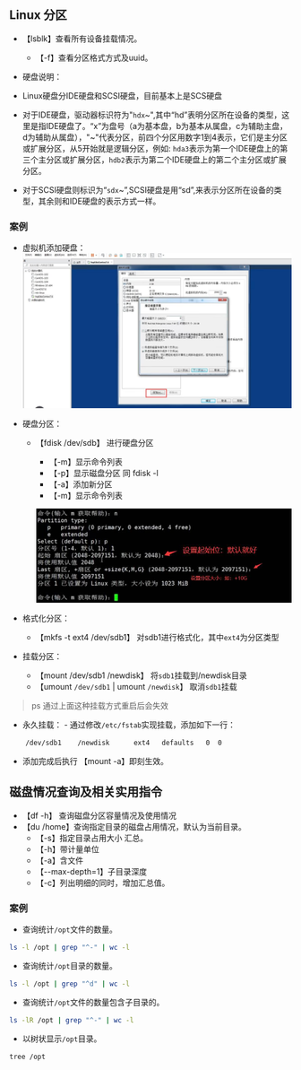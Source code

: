 ## Linux 分区

  - 【lsblk】查看所有设备挂载情况。
    - 【-f】查看分区格式方式及uuid。

  - 硬盘说明：
   - Linux硬盘分IDE硬盘和SCSI硬盘，目前基本上是SCS硬盘
   - 对于IDE硬盘，驱动器标识符为"`hdx`~",其中“hd”表明分区所在设备的类型，这里是指IDE硬盘了。“x”为盘号（a为基本盘，b为基本从属盘，c为辅助主盘，d为辅助从属盘），"~"代表分区，前四个分区用数字1到4表示，它们是主分区或扩展分区，从5开始就是逻辑分区，例如: `hda3`表示为第一个IDE硬盘上的第三个主分区或扩展分区，`hdb2`表示为第二个IDE硬盘上的第二个主分区或扩展分区。
   - 对于SCSI硬盘则标识为“`sdx`~”,SCSI硬盘是用“sd”,来表示分区所在设备的类型，其余则和IDE硬盘的表示方式一样。

### 案例

  - 虚拟机添加硬盘：
   ![图片](../imgs/liunx/5.jpg)

  - 硬盘分区：
    - 【fdisk /dev/sdb】 进行硬盘分区
      - 【-m】显示命令列表
      - 【-p】显示磁盘分区 同 fdisk -l
      - 【-a】添加新分区
      - 【-m】显示命令列表

      ![图片](../imgs/liunx/6.jpg)

  - 格式化分区：
    - 【mkfs -t ext4 /dev/sdb1】 对sdb1进行格式化，其中`ext4`为分区类型

  - 挂载分区：

    - 【mount /dev/sdb1 /newdisk】 将`sdb1`挂载到/newdisk目录
    - 【umount `/dev/sdb1` | umount `/newdisk`】 取消`sdb1`挂载

  >ps 通过上面这种挂载方式重启后会失效


  -  永久挂载：
    - 通过修改`/etc/fstab`实现挂载，添加如下一行：
    
```bash
    /dev/sdb1    /newdisk      ext4   defaults   0  0
```

  - 添加完成后执行 【mount -a】即刻生效。

## 磁盘情况查询及相关实用指令

- 【df -h】 查询磁盘分区容量情况及使用情况
- 【du /home】查询指定目录的磁盘占用情况，默认为当前目录。
    - 【-s】指定目录占用大小 汇总。
    - 【-h】带计量单位
    - 【-a】含文件
    - 【--max-depth=1】子目录深度
    - 【-c】列出明细的同时，增加汇总值。

### 案例

- 查询统计`/opt`文件的数量。
```bash
ls -l /opt | grep "^-" | wc -l
```
- 查询统计`/opt`目录的数量。
```bash
ls -l /opt | grep "^d" | wc -l
```
- 查询统计`/opt`文件的数量包含子目录的。
```bash
ls -lR /opt | grep "^-" | wc -l
```
- 以树状显示`/opt`目录。
```bash
tree /opt
```

